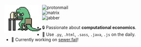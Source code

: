 <img src="lizard.gif" width=25% align=left></img>

![protonmail](https://img.shields.io/badge/-ian.koide@proton.me-313131?style=flat-square&labelColor=313131&logo=protonmail&logoColor=white&color=313131)  
![matrix](https://img.shields.io/badge/-@ian:sewer.fail-313131?style=flat-square&labelColor=313131&logo=matrix&logoColor=white&color=313131)  
![jabber](https://img.shields.io/badge/-ian.koide@jabber.sewer.fail-313131?style=flat-square&labelColor=313131&logo=xmpp&logoColor=white&color=313131)  

- 🔒 Passionate about **computational economics**.
- 🔧 Use `.py`, `.html`, `.sass`, `.java`, `.js` on the daily.
- 👷 Currently working on [sewer.fail](https://sewer.fail)!
